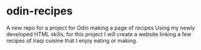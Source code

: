 # odin-recipes
A new repo for a project for Odin making a page of recipes
Using my newly developed HTML skills, for this project I will create a website linking a few recipes of Iraqi cuisine that I enjoy eating or making.